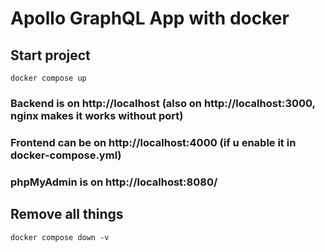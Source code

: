 # Apollo GraphQL App with docker

## Start project
``` docker compose up ```  

### Backend is on http://localhost (also on http://localhost:3000, nginx makes it works without port)
### Frontend can be on http://localhost:4000 (if u enable it in docker-compose.yml)
### phpMyAdmin is on http://localhost:8080/

## Remove all things
``` docker compose down -v ```
